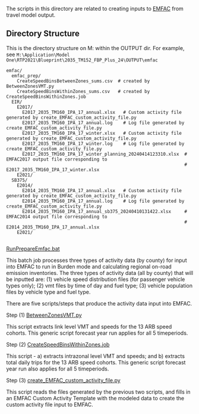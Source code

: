 The scripts in this directory are related to creating inputs to [EMFAC](https://ww2.arb.ca.gov/our-work/programs/msei/on-road-emfac) from travel model output.

## Directory Structure

This is the directory structure on M: within the OUTPUT dir.
For example, see `M:\Application\Model One\RTP2021\Blueprint\2035_TM152_FBP_Plus_24\OUTPUT\emfac`

```
emfac/
  emfac_prep/
    CreateSpeedBinsBetweenZones_sums.csv  # created by BetweenZonesVMT.py
    CreateSpeedBinsWithinZones_sums.csv   # created by CreateSpeedBinsWithinZones.job
  EIR/
    E2017/
      E2017_2035_TM160_IPA_17_annual.xlsx   # Custom activity file generated by create_EMFAC_custom_activity_file.py
      E2017_2035_TM160_IPA_17_annual.log    # Log file generated by create_EMFAC_custom_activity_file.py
      E2017_2035_TM160_IPA_17_winter.xlsx   # Custom activity file generated by create_EMFAC_custom_activity_file.py
      E2017_2035_TM160_IPA_17_winter.log    # Log file generated by create_EMFAC_custom_activity_file.py
      E2017_2035_TM160_IPA_17_winter_planning_20240414123310.xlsx  # EMFAC2017 output file corresponding to 
                                                                   # E2017_2035_TM160_IPA_17_winter.xlsx
    E2021/
  SB375/
    E2014/
      E2014_2035_TM160_IPA_17_annual.xlsx   # Custom activity file generated by create_EMFAC_custom_activity_file.py
      E2014_2035_TM160_IPA_17_annual.log    # Log file generated by create_EMFAC_custom_activity_file.py
      E2014_2035_TM160_IPA_17_annual_sb375_20240410131422.xlsx     # EMFAC2014 output file corresponding to
                                                                   # E2014_2035_TM160_IPA_17_annual.xlsx
    E2021/


```

[RunPrepareEmfac.bat](../../RunPrepareEmfac.bat)

This batch job processes three types of activity data (by county) for input into EMFAC to run in Burden mode 
and calculating regional on-road emission inventories.  The three types of activity data (all by county) that will 
be inputted are: (1) vehicle speed distribution files (for passenger vehicle types only); (2) vmt files by time of 
day and fuel type; (3) vehicle population files by vehicle type and fuel type.

There are five scripts/steps that produce the activity data input into EMFAC. 

Step (1) [BetweenZonesVMT.py](BetweenZonesVMT.py)

This script extracts link level VMT and speeds for the 13 ARB speed cohorts.
This generic script forecast year run applies for all 5 timeperiods.      

Step (2) [CreateSpeedBinsWithinZones.job](CreateSpeedBinsWithinZones.job)

This script - a) extracts intrazonal level VMT and speeds; and b) extracts total daily trips for the 13 ARB speed cohorts. This generic script forecast year run also applies for all 5 timeperiods.      

Step (3) [create_EMFAC_custom_activity_file.py](create_EMFAC_custom_activity_file.py)

This script reads the files generated by the previous two scripts, and 
fills in an EMFAC Custom Activity Template with the modeled data to create
the custom activity file input to EMFAC.
